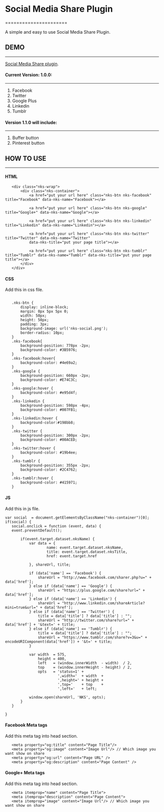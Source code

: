 # Social Media Share Plugin
======================

A simple and easy to use Social Media Share Plugin. 

## DEMO
--------

[Social Media Share plugin](http://www.nitishkumarsingh.com/demos/share-plugin/).


#### Current Version: 1.0.0:
-----------------------------------
1. Facebook 
2. Twitter
3. Google Plus
4. Linkedin
5. Tumblr


#### Version 1.1.0 will include:
-----------------------------------
1. Buffer button
2. Pinterest button



## HOW TO USE
---------------

#### HTML 

 ```
 	<div class="nks-wrap">
		<div class="nks-container">
			<a href="put your url here" class="nks-btn nks-facebook" title="Facebook" data-nks-name="Facebook"></a>

			<a href="put your url here" class="nks-btn nks-google" title="Google+" data-nks-name="Google"></a>

			<a href="put your url here" class="nks-btn nks-linkedin" title="Linkedin" data-nks-name="Linkedin"></a>

			<a href="put your url here" class="nks-btn nks-twitter" title="Twitter" data-nks-name="Twitter" 
			data-nks-title="put your page title"></a>

			<a href="put your url here" class="nks-btn nks-tumblr" title="Tumblr" data-nks-name="Tumblr" data-nks-title="put your page title"></a>
		</div>
	</div>

 ```

#### CSS

  Add this in css file.

 ```
 	
	.nks-btn {
		display: inline-block;
		margin: 0px 5px 5px 0;
		width: 50px;
		height: 50px;
		padding: 3px;
		background-image: url('nks-social.png');
		border-radius: 10px;
	}
	.nks-facebook{
		background-position: 778px -2px;
		background-color: #3B5976;
	}
	.nks-facebook:hover{ 
		background-color: #4e69a2;
	}
	.nks-google {
		background-position: 660px -2px;
		background-color: #E74C3C;
	}
	.nks-google:hover {
		background-color: #e95d4f;
	}
	.nks-linkedin {
		background-position: 598px -4px;
		background-color: #007FB1;
	}
	.nks-linkedin:hover {
		background-color:#198bb8;
	}
	.nks-twitter {
		background-position: 300px -2px;
		background-color: #00ACED;
	}
	.nks-twitter:hover {
		background-color: #19b4ee;
	}
	.nks-tumblr {
		background-position: 355px -2px;
		background-color: #2C4762;
	}
	.nks-tumblr:hover {
		background-color: #415971;
	}

 ```

####  JS 

Add this in js file.	
 
 ```
 var social  = document.getElementsByClassName("nks-container")[0];
if(social) {
	social.onclick = function (event, data) {
	event.preventDefault();

		if(event.target.dataset.nksName) {
			var data = {
				    name: event.target.dataset.nksName,
				    title: event.target.dataset.nksTitle,
				    href: event.target.href

			}, shareUrl, title;

			if (data['name'] == 'Facebook') {
				shareUrl = "http://www.facebook.com/sharer.php?u=" + data['href'];		
			} else if (data['name'] == 'Google') {
				shareUrl = "https://plus.google.com/share?url=" + data['href'];		
			} else if (data['name'] == 'Linkedin') {
				shareUrl = "http://www.linkedin.com/shareArticle?mini=true&url=" + data['href'];	
			} else if (data['name'] == 'Twitter') {
				title = data['title'] ? data['title'] : "";
				shareUrl = "http://twitter.com/share?url=" + data['href'] + '&text=' + title;	
			} else if (data['name'] == 'Tumblr') {
				title = data['title'] ? data['title'] : "";
				shareUrl = "https://www.tumblr.com/share?v=3&u=" + encodeURIComponent(data['href']) + '&t=' + title;	 		
			}	 

			var width  = 575,
			    height = 400,
			    left   = (window.innerWidth  - width)  / 2,
			    top    = (window.innerHeight - height) / 2,
			    opts   = 'status=1' +
			             ',width='  + width  +
			             ',height=' + height +
			             ',top='    + top    +
			             ',left='   + left;
		
			window.open(shareUrl, 'NKS', opts);
		}
	}

}

 ```

####  Facebook Meta tags 

 Add this meta tag into head section.	
 
 ```
    <meta property="og:title" content="Page Title"/>    
    <meta property="og:image" content="Image Url"/> // Which image you want show on share
    <meta property="og:url" content="Page URL" />
    <meta property="og:description" content="Page Content" />
 ```

####  Google+ Meta tags 

 Add this meta tag into head section.	
 
 ```
    <meta itemprop="name" content="Page Title">
	<meta itemprop="description" content="Page Content">
	<meta itemprop="image" content="Image Url"/> // Which image you want show on share
 ```
